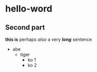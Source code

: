 # hello-word

## Second part

__this is__ perhaps _also_ a very ___long___ sentence

- abe
  - tiger
    - ko 1
    - ko 2
